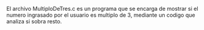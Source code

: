 El archivo MultiploDeTres.c es un programa que se encarga de mostrar si el numero ingrasado por el usuario es multiplo de 3, mediante un codigo que analiza si sobra resto.
